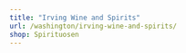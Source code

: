```yaml
---
title: "Irving Wine and Spirits"
url: /washington/irving-wine-and-spirits/
shop: Spirituosen
---
```

